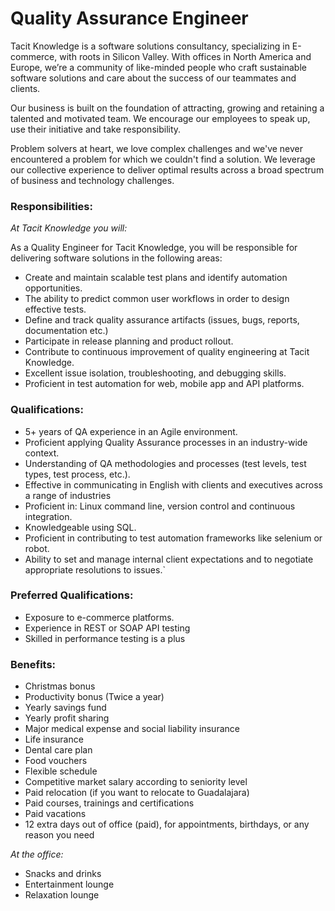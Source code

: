 # Quality Assurance Engineer

Tacit Knowledge is a software solutions consultancy, specializing in E-commerce, with roots in Silicon Valley. With offices in North America and Europe, we’re a community of like-minded people who craft sustainable software solutions and care about the success of our teammates and clients.

Our business is built on the foundation of attracting, growing and retaining a talented and motivated team. We encourage our employees to speak up, use their initiative and take responsibility.

Problem solvers at heart, we love complex challenges and we've never encountered a problem for which we couldn't find a solution. We leverage our collective experience to deliver optimal results across a broad spectrum of business and technology challenges.

### Responsibilities:

_At Tacit Knowledge you will:_

As a Quality Engineer for Tacit Knowledge, you will be responsible for delivering software solutions in the following areas:

- Create and maintain scalable test plans and identify automation opportunities.
- The ability to predict common user workflows in order to design effective tests.
- Define and track quality assurance artifacts (issues, bugs, reports, documentation etc.)
- Participate in release planning and product rollout.
- Contribute to continuous improvement of quality engineering at Tacit Knowledge.
- Excellent issue isolation, troubleshooting, and debugging skills.
- Proficient in test automation for web, mobile app and API platforms.

### Qualifications:

- 5+ years of QA experience in an Agile environment.
- Proficient applying Quality Assurance processes in an industry-wide context.
- Understanding of QA methodologies and processes (test levels, test types, test process, etc.).
- Effective in communicating in English with clients and executives across a range of industries
- Proficient in: Linux command line, version control and continuous integration.
- Knowledgeable using SQL.
- Proficient in contributing to test automation frameworks like selenium or robot.
- Ability to set and manage internal client expectations and to negotiate appropriate resolutions to issues.`

### Preferred Qualifications:

- Exposure to e-commerce platforms.
- Experience in REST or SOAP API testing
- Skilled in performance testing is a plus

### Benefits:

- Christmas bonus
- Productivity bonus (Twice a year)
- Yearly savings fund
- Yearly profit sharing
- Major medical expense and social liability insurance
- Life insurance
- Dental care plan
- Food vouchers
- Flexible schedule
- Competitive market salary according to seniority level
- Paid relocation (if you want to relocate to Guadalajara)
- Paid courses, trainings and certifications
- Paid vacations
- 12 extra days out of office (paid), for appointments, birthdays, or any reason you need

_At the office:_
- Snacks and drinks
- Entertainment lounge
- Relaxation lounge